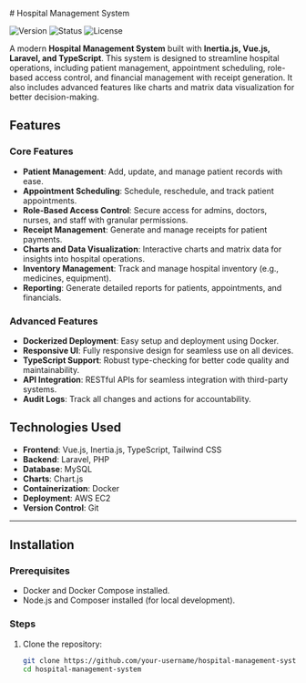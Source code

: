 
 # Hospital Management System

![Version](https://img.shields.io/badge/version-1.0.0-blue) 
![Status](https://img.shields.io/badge/status-production-green)
![License](https://img.shields.io/badge/license-MIT-orange)

A modern **Hospital Management System** built with **Inertia.js, Vue.js, Laravel, and TypeScript**. This system is designed to streamline hospital operations, including patient management, appointment scheduling, role-based access control, and financial management with receipt generation. It also includes advanced features like charts and matrix data visualization for better decision-making.



## Features

### Core Features
- **Patient Management**: Add, update, and manage patient records with ease.
- **Appointment Scheduling**: Schedule, reschedule, and track patient appointments.
- **Role-Based Access Control**: Secure access for admins, doctors, nurses, and staff with granular permissions.
- **Receipt Management**: Generate and manage receipts for patient payments.
- **Charts and Data Visualization**: Interactive charts and matrix data for insights into hospital operations.
- **Inventory Management**: Track and manage hospital inventory (e.g., medicines, equipment).
- **Reporting**: Generate detailed reports for patients, appointments, and financials.

### Advanced Features
- **Dockerized Deployment**: Easy setup and deployment using Docker.
- **Responsive UI**: Fully responsive design for seamless use on all devices.
- **TypeScript Support**: Robust type-checking for better code quality and maintainability.
- **API Integration**: RESTful APIs for seamless integration with third-party systems.
- **Audit Logs**: Track all changes and actions for accountability.



## Technologies Used

- **Frontend**: Vue.js, Inertia.js, TypeScript, Tailwind CSS
- **Backend**: Laravel, PHP
- **Database**: MySQL
- **Charts**: Chart.js
- **Containerization**: Docker
- **Deployment**: AWS EC2
- **Version Control**: Git

---

## Installation

### Prerequisites
- Docker and Docker Compose installed.
- Node.js and Composer installed (for local development).

### Steps
1. Clone the repository:
   ```bash
   git clone https://github.com/your-username/hospital-management-system.git
   cd hospital-management-system
